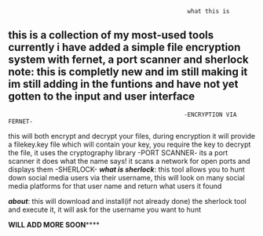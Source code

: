                                                        what this is
this is a collection of my most-used tools currently i have added a simple file encryption system with fernet, a port scanner and sherlock
note: this is completly new and im still making it im still adding in the funtions and have not yet gotten to the input and user interface
--
                                                      -ENCRYPTION VIA FERNET-
this will both encrypt and decrypt your files, during encryption it will provide a filekey.key file which will contain your key, you require the
key to decrypt the file, it uses the cryptography library 
                                                         -PORT SCANNER-
its a port scanner it does what the name says! it scans a network for open ports and displays them
                                                          -SHERLOCK-
***what is sherlock***: this tool allows you to hunt down social media users via their username, this will look on many social media platforms for that user name and  return what users it found

***about***: this will download and install(if not already done) the sherlock tool and execute it, it will ask for the username you want to hunt

********************************************************************WILL ADD MORE SOON************************************************************************
